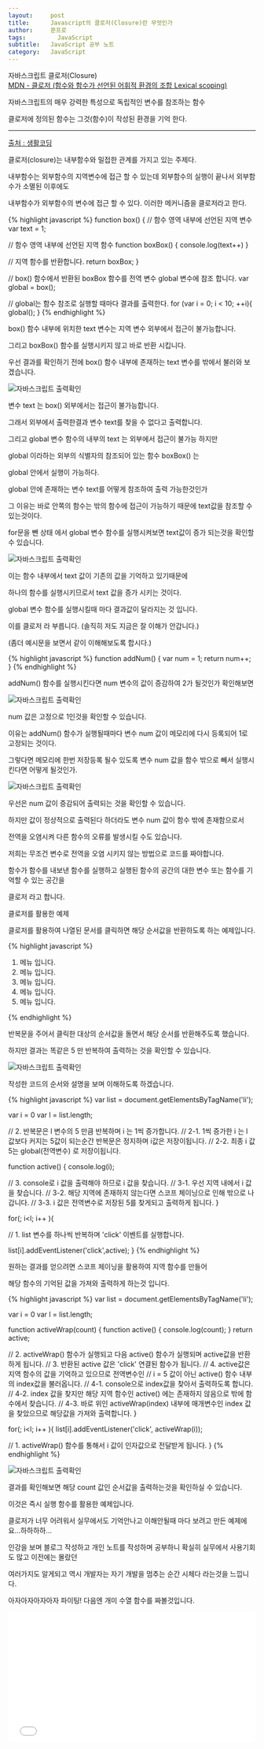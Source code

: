 ```yaml
---
layout:     post
title:      Javascript의 클로저(Closure)란 무엇인가
author:     쭌프로
tags: 		  JavaScript
subtitle:   JavaScript 공부 노트
category:   JavaScript
---
```

<!-- Start Writing Below in Markdown -->

<div class="box">
  <div class="small-title">자바스크립트 클로저(Closure)</div>
  <div class="pro-txt">
    <a href="https://developer.mozilla.org/ko/docs/Web/JavaScript/Guide/Closures" target="_balnk">
      MDN - 클로저 (함수와 함수가 선언된 어휘적 환경의 조합 Lexical scoping)
    </a>
    <p>자바스크립트의 매우 강력한 특성으로 독립적인 변수를 참조하는 함수</p>
    <p>클로저에 정의된 함수는 그것(함수)이 작성된 환경을 기억 한다.</p>
    <hr>
    <a href="https://opentutorials.org/course/743/6544" target="_balnk">
      출처 : 생활코딩
    </a>
    <p>클로저(closure)는 내부함수와 밀접한 관계를 가지고 있는 주제다. </p>
    <p>내부함수는 외부함수의 지역변수에 접근 할 수 있는데 외부함수의 실행이 끝나서 외부함수가 소멸된 이후에도</p>
    <p>내부함수가 외부함수의 변수에 접근 할 수 있다. 이러한 메커니즘을 클로저라고 한다.</p>
  </div>
  
{% highlight javascript %}
function box() {
  // 함수 영역 내부에 선언된 지역 변수
  var text = 1;
  
  // 함수 영역 내부에 선언된 지역 함수
  function boxBox() {
    console.log(text++)
  }
  
  // 지역 함수를 반환합니다.
  return boxBox;
}

// box() 함수에서 반환된 boxBox 함수를 전역 변수 global 변수에 참조 합니다.
var global = box();

// global는 함수 참조로 실행할 때마다 결과를 출력한다.
for (var i = 0; i < 10; ++i){
  global();
}
{% endhighlight %}

<p>box() 함수 내부에 위치한 text 변수는 지역 변수 외부에서 접근이 불가능합니다.</p>
<p>그리고 boxBox() 함수를 실행시키지 않고 바로 반환 시킵니다.</p>
<p>우선 결과를 확인하기 전에 box() 함수 내부에 존재하는 text 변수를 밖에서 불러와 보겠습니다.</p>
<div class="img-box">
  <img src="{{ site.baseurl }}/static/img/post/2018-10-25-1.png" alt="자바스크립트 출력확인" />
</div>
<p>변수 text 는 box() 외부에서는 접근이 불가능합니다.</p>
<p>그래서 외부에서 출력한결과 변수 text를 찾을 수 없다고 출력합니다.</p>
<p>그리고 global 변수 함수의 내부의 text 는 외부에서 접근이 불가능 하지만</p>
<p>global 이라하는 외부의 식별자의 참조되어 있는 함수 boxBox() 는</p>
<p>global 안에서 실행이 가능하다.</p>
<p>global 안에 존재하는 변수 text를 어떻게 참조하여 출력 가능한것인가</p>
<p>그 이유는 바로 안쪽의 함수는 밖의 함수에 접근이 가능하기 때문에 text값을 참조할 수 있는것이다.</p>
<p>for문을 뺀 상태 에서 global 변수 함수를 실행시켜보면 text값이 증가 되는것을 확인할 수 있습니다. </p>
<div class="img-box">
  <img src="{{ site.baseurl }}/static/img/post/2018-10-25-2.png" alt="자바스크립트 출력확인" />
</div>
<p>이는 함수 내부에서 text 값이 기존의 값을 기억하고 있기때문에</p>
<p>하나의 함수를 실행시키므로서 text 값을 증가 시키는 것이다.</p>
<p>global 변수 함수를 실행시킬때 마다 결과값이 달라지는 것 입니다.</p>
<p>이를 클로저 라 부릅니다. (솔직히 저도 지금은 잘 이해가 안갑니다.)</p>
<p>(좀더 예시문을 보면서 같이 이해해보도록 합시다.)</p>
</div>

<div class="box">
{% highlight javascript %}
  function addNum() {
    var num = 1;
    return num++;
  }
{% endhighlight %}
  <p>addNum() 함수를 실행시킨다면 num 변수의 값이 증감하여 2가 될것인가 확인해보면</p>
<div class="img-box">
  <img src="{{ site.baseurl }}/static/img/post/2018-10-25-3.png" alt="자바스크립트 출력확인" />
</div>
  <p>num 값은 고정으로 1인것을 확인할 수 있습니다.</p>
  <p>이유는 addNum() 함수가 실행될때마다 변수 num 값이 메모리에 다시 등록되어 1로 고정되는 것이다.</p>
  <p>그렇다면 메모리에 한번 저장등록 될수 있도록 변수 num 값을 함수 밖으로 빼서 실행시킨다면 어떻게 될것인가.</p>
<div class="img-box">
  <img src="{{ site.baseurl }}/static/img/post/2018-10-25-4.png" alt="자바스크립트 출력확인" />
</div>
  <p>우선은 num 값이 증감되어 출력되는 것을 확인할 수 있습니다.</p>
  <p>하지만 값이 정상적으로 출력된다 하더라도 변수 num 값이 함수 밖에 존재함으로서</p>
  <p>전역을 오염시켜 다른 함수의 오류를 발생시킬 수도 있습니다.</p>
</div>

<div class="box">
  <p>저희는 무조건 변수로 전역을 오염 시키지 않는 방법으로 코드를 짜야합니다.</p>
  <p>함수가 함수를 내보낸 함수를 실행하고 실행된 함수의 공간의 대한 변수 또는 함수를 기억할 수 있는 공간을</p>
  <p>클로저 라고 합니다.</p>
</div>

<div class="box">
  <div class="small-title">클로저를 활용한 예제</div>
  <p>클로저를 활용하여 나열된 문서를 클릭하면 해당 순서값을 반환하도록 하는 예제입니다.</p>
  
{% highlight javascript %}
<ol>
  <li>메뉴 입니다.</li>
  <li>메뉴 입니다.</li>
  <li>메뉴 입니다.</li>
  <li>메뉴 입니다.</li>
  <li>메뉴 입니다.</li>
</ol>

<script>
// li를 변수 list에 참조합니다.
var list = document.getElementsByTagName('li');

// 반복문 for문을 작성합니다.
// i 와 l(길이값or갯수) 밖에서 선언했습니다.
// for문 내부,외부 에서 선언해도됩니다. 
var i = 0
var l = list.length;

// 반복문 내부에 함수를 만들지 안도록 하기위해서 외부에 active함수를 만듭니다.
// 반복할때마다 함수가 생성되는것을 방지하기 위함입니다.
function active() {
  console.log(i);
}

for(; i<l; i++ ){
  // 클릭한 대상의 순서 i값을 출력하도록 각각의 li문서에 click 이벤트를 줍니다.
  list[i].addEventListener('click',active);
}
</script>
{% endhighlight %}

<p>반복문을 주어서 클릭한 대상의 순서값을 돌면서 해당 순서를 반환해주도록 했습니다.</p>
<p>하지만 결과는 똑같은 5 만 반복하여 출력하는 것을 확인할 수 있습니다.</p>
<div class="img-box">
  <img src="{{ site.baseurl }}/static/img/post/2018-11-04-1.png" alt="자바스크립트 출력확인" />
</div>
</div>

<div class="box">
  <p>작성한 코드의 순서와 설명을 보며 이해하도록 하겠습니다.</p>
{% highlight javascript %}
var list = document.getElementsByTagName('li');

var i = 0
var l = list.length;

// 2. 반복문은 l 변수의 5 만큼 반복하며 i 는 1씩 증가합니다.
// 2-1. 1씩 증가한 i 는 l 값보다 커지는 5값이 되는순간 반복문은 정지하며 i값은 저장이됩니다.
// 2-2. 최종 i 값 5는 global(전역변수) 로 저장이됩니다. 

function active() {
  console.log(i);

  // 3. console로 i 값을 출력해야 하므로 i 값을 찾습니다.
  // 3-1. 우선 지역 내에서 i 값을 찾습니다. 
  // 3-2. 해당 지역에 존재하지 않는다면 스코프 체이닝으로 인해 밖으로 나갑니다.
  // 3-3. i 값은 전역변수로 저장된 5를 찾게되고 출력하게 됩니다.
}

for(; i<l; i++ ){

  // 1. list 변수를 하나씩 반복하며 'click' 이벤트를 실행합니다.

  list[i].addEventListener('click',active);
}
{% endhighlight %}

<p>원하는 결과를 얻으려면 스코프 체이닝을 활용하여 지역 함수를 만들어</p>
<p>해당 함수의 기억된 값을 가져와 출력하게 하는것 입니다.</p>
</div>

<div class="box">
{% highlight javascript %}
var list = document.getElementsByTagName('li');

var i = 0
var l = list.length;

function activeWrap(count) {
  function active() {
    console.log(count);
  }
  return active;

  // 2. activeWrap() 함수가 실행되고 다음 active() 함수가 실행되며 active값을 반환하게 됩니다.
  // 3. 반환된 active 값은 'click' 연결된 함수가 됩니다.
  // 4. active값은 지역 함수의 값을 기억하고 있으므로 전역변수인
  //    i = 5 값이 아닌 active() 함수 내부의 index값을 불러옵니다.
  // 4-1. console으로 index값을 찾아서 출력하도록 합니다.
  // 4-2. index 값을 찾지만 해당 지역 함수인 active() 에는 존재하지 않음으로 밖에 함수에서 찾습니다.
  // 4-3. 바로 위인 activeWrap(index) 내부에 매개변수인 index 값을 찾았으므로 해당값을 가져와 출력합니다.
}	

for(; i<l; i++ ){
  list[i].addEventListener('click', activeWrap(i));

  // 1. activeWrap() 함수를 통해서 i 값이 인자값으로 전달받게 됩니다.
}
{% endhighlight %}
<div class="img-box">
  <img src="{{ site.baseurl }}/static/img/post/2018-11-04-2.png" alt="자바스크립트 출력확인" />
</div>
<p>결과를 확인해보면 해당 count 값인 순서값을 출력하는것을 확인하실 수 있습니다.</p>
</div>

<div class="box">
  <p>이것은 즉시 실행 함수를 활용한 예제입니다.</p>
  <p>클로저가 너무 어려워서 실무에서도 기억안나고 이해안될때 마다 보려고 만든 예제에요...하하하하...</p>
  <p>인강을 보며 블로그 작성하고 개인 노트를 작성하며 공부하니 확실히 실무에서 사용기회도 많고 이전에는 몰랐던</p>
  <p>여러가지도 알게되고 역시 개발자는 자기 개발을 멈추는 순간 시체다 라는것을 느낍니다.</p>
  <p>아자아자아자아자 파이팅! 다음엔 개미 수열 함수를 짜볼것입니다.</p>
<iframe height='265' scrolling='no' title='클로저,IIFE 를 활용한 해당 순서값 가져오기' src='//codepen.io/alalstjr/embed/ZmYGGY/?height=265&theme-id=0&default-tab=js,result' frameborder='no' allowtransparency='true' allowfullscreen='true' style='width: 100%;'>See the Pen <a href='https://codepen.io/alalstjr/pen/ZmYGGY/'>클로저,IIFE 를 활용한 해당 순서값 가져오기</a> by alalstjr (<a href='https://codepen.io/alalstjr'>@alalstjr</a>) on <a href='https://codepen.io'>CodePen</a>.
</iframe>
</div>  
